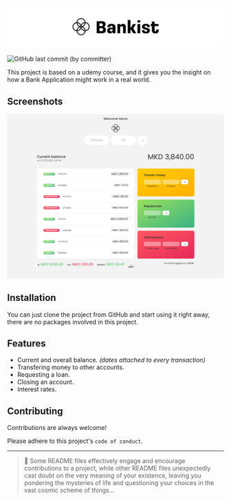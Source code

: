 ![Logo](app/images/GitHub-Banner2.png)

![GitHub last commit (by committer)](https://img.shields.io/github/last-commit/harunjonuzi/App-Bankist)

This project is based on a udemy course, and it gives you the insight on how a Bank Application might work in a real world.

## Screenshots

![Screenshot-1](app/images/Screenshot-1.png)

## Installation

You can just clone the project from GitHub and start using it right away, there are no packages involved in this project.

## Features

- Current and overall balance. _(dates attached to every transaction)_
- Transfering money to other accounts.
- Requesting a loan.
- Closing an account.
- Interest rates.

## Contributing

Contributions are always welcome!

Please adhere to this project's `code of conduct`.

---

> 📜 Some README files effectively engage and encourage contributions to a project, while other README files unexpectedly cast doubt on the very meaning of your existence, leaving you pondering the mysteries of life and questioning your choices in the vast cosmic scheme of things...
